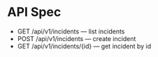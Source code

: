 # API Spec

- GET /api/v1/incidents — list incidents
- POST /api/v1/incidents — create incident
- GET /api/v1/incidents/{id} — get incident by id
